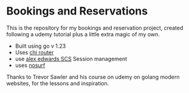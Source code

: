 # Bookings and Reservations

This is the repository for my bookings and reservation project, created following a udemy tutorial
plus a little extra magic of my own.

- Built using go v 1.23
- Uses [chi router](https://github.com/go-chi/chi/v5)
- use [alex edwards SCS](https://github.com/alexedwards/scs/v2) Session management
- uses [nosurf](https://github.com/justinas/nosurf)

Thanks to Trevor Sawler and his course on udemy on golang modern websites, for the lessons and inspiration.
